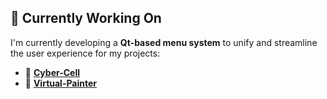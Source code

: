 ## 👷 Currently Working On

I'm currently developing a **Qt-based menu system** to unify and streamline the user experience for my projects:
- 🧠 [**Cyber-Cell**](https://github.com/samikhayati/cyber-cell)
- 🎨 [**Virtual-Painter**](https://github.com/samikhayati/virtual-painter)

<!--
**samikhayati/samikhayati** is a ✨ _special_ ✨ repository because its `README.md` (this file) appears on your GitHub profile.

Here are some ideas to get you started:

- 🔭 I’m currently working on ...
- 🌱 I’m currently learning ...
- 👯 I’m looking to collaborate on ...
- 🤔 I’m looking for help with ...
- 💬 Ask me about ...
- 📫 How to reach me: ...
- 😄 Pronouns: ...
- ⚡ Fun fact: ...
-->

